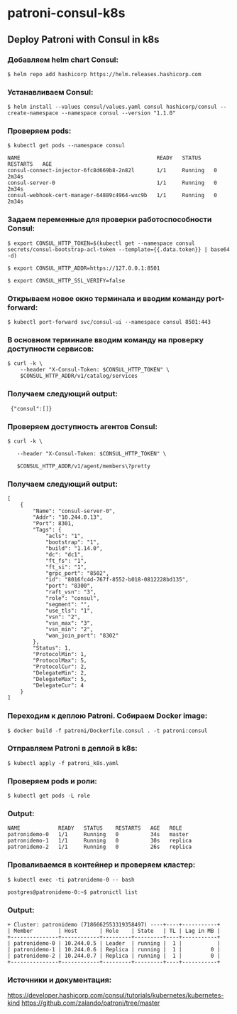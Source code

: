 # patroni-consul-k8s
## Deploy Patroni with Consul in k8s

### Добавляем helm chart Consul:
```
$ helm repo add hashicorp https://helm.releases.hashicorp.com
```
### Устанавливаем Consul:
```
$ helm install --values consul/values.yaml consul hashicorp/consul --create-namespace --namespace consul --version "1.1.0"
```
### Проверяем pods:
```
$ kubectl get pods --namespace consul
```
```
NAME                                           READY   STATUS    RESTARTS   AGE
consul-connect-injector-6fc8d669b8-2n82l       1/1     Running   0          2m34s
consul-server-0                                1/1     Running   0          2m34s
consul-webhook-cert-manager-64889c4964-wxc9b   1/1     Running   0          2m34s
```
### Задаем переменные для проверки работоспособности Consul:
```
$ export CONSUL_HTTP_TOKEN=$(kubectl get --namespace consul secrets/consul-bootstrap-acl-token --template={{.data.token}} | base64 -d)

$ export CONSUL_HTTP_ADDR=https://127.0.0.1:8501

$ export CONSUL_HTTP_SSL_VERIFY=false
```
### Открываем новое окно терминала и вводим команду port-forward: 
```
$ kubectl port-forward svc/consul-ui --namespace consul 8501:443
```
### В основном терминале вводим команду на проверку доступности сервисов:
```
$ curl -k \
    --header "X-Consul-Token: $CONSUL_HTTP_TOKEN" \
    $CONSUL_HTTP_ADDR/v1/catalog/services
```
### Получаем следующий output: 
```
 {"consul":[]}
```
### Проверяем доступность агентов Consul:
```
$ curl -k \

   --header "X-Consul-Token: $CONSUL_HTTP_TOKEN" \

   $CONSUL_HTTP_ADDR/v1/agent/members\?pretty
```
### Получаем следующий output:
```
[
    {
        "Name": "consul-server-0",
        "Addr": "10.244.0.13",
        "Port": 8301,
        "Tags": {
            "acls": "1",
            "bootstrap": "1",
            "build": "1.14.0",
            "dc": "dc1",
            "ft_fs": "1",
            "ft_si": "1",
            "grpc_port": "8502",
            "id": "8016fc4d-767f-8552-b018-0812228bd135",
            "port": "8300",
            "raft_vsn": "3",
            "role": "consul",
            "segment": "",
            "use_tls": "1",
            "vsn": "2",
            "vsn_max": "3",
            "vsn_min": "2",
            "wan_join_port": "8302"
        },
        "Status": 1,
        "ProtocolMin": 1,
        "ProtocolMax": 5,
        "ProtocolCur": 2,
        "DelegateMin": 2,
        "DelegateMax": 5,
        "DelegateCur": 4
    }
]
```
### Переходим к деплою Patroni. Собираем Docker image:
```
$ docker build -f patroni/Dockerfile.consul . -t patroni:consul
```
### Отправляем Patroni в деплой в k8s:
```
$ kubectl apply -f patroni_k8s.yaml
```
### Проверяем pods и роли:
```
$ kubectl get pods -L role
```
### Output: 
    NAME            READY   STATUS    RESTARTS   AGE   ROLE
    patronidemo-0   1/1     Running   0          34s   master
    patronidemo-1   1/1     Running   0          30s   replica
    patronidemo-2   1/1     Running   0          26s   replica

### Проваливаемся в контейнер и проверяем кластер:
```
$ kubectl exec -ti patronidemo-0 -- bash
```
```
postgres@patronidemo-0:~$ patronictl list
```
### Output: 
    + Cluster: patronidemo (7186662553319358497) ----+----+-----------+
    | Member        | Host       | Role    | State   | TL | Lag in MB |
    +---------------+------------+---------+---------+----+-----------+
    | patronidemo-0 | 10.244.0.5 | Leader  | running |  1 |           |
    | patronidemo-1 | 10.244.0.6 | Replica | running |  1 |         0 |
    | patronidemo-2 | 10.244.0.7 | Replica | running |  1 |         0 |
    +---------------+------------+---------+---------+----+-----------+
   
 ### Источники и документация:
 https://developer.hashicorp.com/consul/tutorials/kubernetes/kubernetes-kind
 https://github.com/zalando/patroni/tree/master


